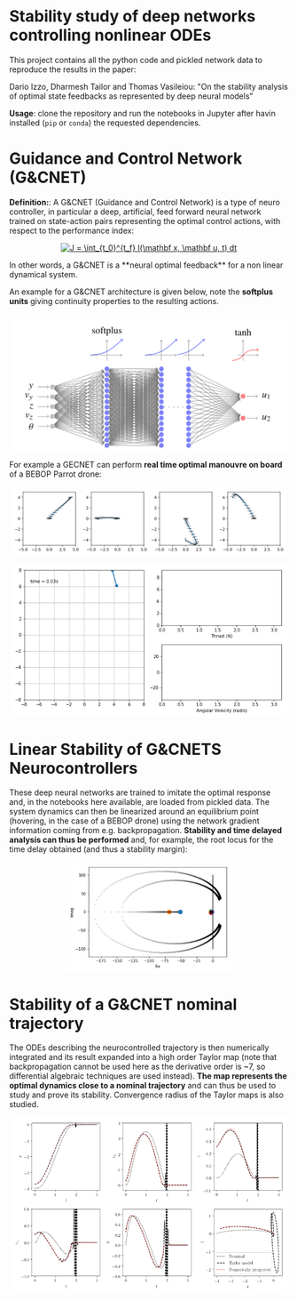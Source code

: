 # Stability study of deep networks controlling nonlinear ODEs
This project contains all the python code and pickled network data to reproduce the results in the paper:

Dario Izzo, Dharmesh Tailor and Thomas Vasileiou: "On the stability analysis of optimal state feedbacks as represented by deep neural models"

**Usage**: clone the repository and run the notebooks in Jupyter after havin installed (```pip``` or ```conda```) the requested dependencies.

# Guidance and Control Network (G&CNET)
**Definition:**: A G&CNET (Guidance and Control Network) is a type of neuro controller, in particular a deep, artificial, feed forward neural network trained on state-action pairs representing the optimal control actions, with respect to the performance index:
<p align="center">
<a href="https://www.codecogs.com/eqnedit.php?latex=J&space;=&space;\int_{t_0}^{t_f}&space;l(\mathbf&space;x,&space;\mathbf&space;u,&space;t)&space;dt" target="_blank"><img src="https://latex.codecogs.com/gif.latex?J&space;=&space;\int_{t_0}^{t_f}&space;l(\mathbf&space;x,&space;\mathbf&space;u,&space;t)&space;dt" title="J = \int_{t_0}^{t_f} l(\mathbf x, \mathbf u, t) dt" /></a>
</p>
In other words, a G&CNET is a **neural optimal feedback** for a non linear dynamical system.

An example for a G&CNET architecture is given below, note the **softplus units** giving continuity properties to the resulting actions.

<p align="center">
  <img align="middle" src="./assets/gecnet.png" alt="GECNET neurocontroller for the BEBOP drone" width="500" />
</p>

For example a GECNET can perform **real time optimal manouvre on board** of a BEBOP Parrot drone:

<p align="center">
  <img align="middle" src="./assets/trajs.png" alt="GECNET neurocontroller for the BEBOP drone" width="500" />
</p>

<p align="center">
  <img align="middle" src="./assets/quad_traj.gif" alt="GECNET controlling the BEBOP drone" width="500" />
</p>

# Linear Stability of G&CNETS Neurocontrollers
These deep neural networks are trained to imitate the optimal response and, in the notebooks here available, are loaded from pickled data. The system dynamics can then be linearized around an equilibrium point (hovering, in the case of a BEBOP drone) using the network gradient information coming from e.g. backpropagation. **Stability and time delayed analysis can thus be performed** and, for example, the root locus for the time delay obtained (and thus a stability margin):

<p align="center">
  <img align="middle" src="./assets/locusrootN_3_100.png" alt="Time delay for a GECNET controlling the BEBOP drone" width="300" />
</p>


# Stability of a G&CNET nominal trajectory
The ODEs describing the neurocontrolled trajectory is then numerically integrated and its result expanded into a high order Taylor map (note that backpropagation cannot be used here as the derivative order is ~7, so differential algebraic techniques are used instead). **The map represents the optimal dynamics close to a nominal trajectory** and can thus be used to study and prove its stability. Convergence radius of the Taylor maps is also studied.

<p align="center">
  <img align="middle" src="./assets/taylormodel.png" alt="Time delay for a GECNET controlling the BEBOP drone" width="500" />
</p>
